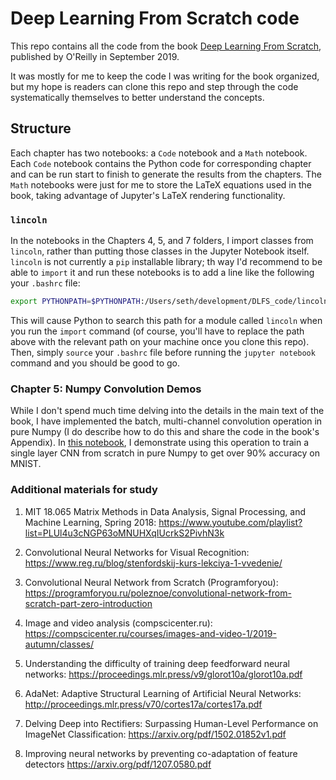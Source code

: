 # Deep Learning From Scratch code

This repo contains all the code from the book [Deep Learning From Scratch](https://www.amazon.com/Deep-Learning-Scratch-Building-Principles/dp/1492041416), published by O'Reilly in September 2019.

It was mostly for me to keep the code I was writing for the book organized, but my hope is readers can clone this repo and step through the code systematically themselves to better understand the concepts.

## Structure

Each chapter has two notebooks: a `Code` notebook and a `Math` notebook. Each `Code` notebook contains the Python code for corresponding chapter and can be run start to finish to generate the results from the chapters. The `Math` notebooks were just for me to store the LaTeX equations used in the book, taking advantage of Jupyter's LaTeX rendering functionality.

### `lincoln`

In the notebooks in the Chapters 4, 5, and 7 folders, I import classes from `lincoln`, rather than putting those classes in the Jupyter Notebook itself. `lincoln` is not currently a `pip` installable library; th way I'd recommend to be able to `import` it and run these notebooks is to add a line like the following your `.bashrc` file:

```bash
export PYTHONPATH=$PYTHONPATH:/Users/seth/development/DLFS_code/lincoln
```

This will cause Python to search this path for a module called `lincoln` when you run the `import` command (of course, you'll have to replace the path above with the relevant path on your machine once you clone this repo). Then, simply `source` your `.bashrc` file before running the `jupyter notebook` command and you should be good to go.

### Chapter 5: Numpy Convolution Demos

While I don't spend much time delving into the details in the main text of the book, I have implemented the batch, multi-channel convolution operation in pure Numpy (I do describe how to do this and share the code in the book's Appendix). In [this notebook](05_convolutions/Numpy_Convolution_Demos.ipynb), I demonstrate using this operation to train a single layer CNN from scratch in pure Numpy to get over 90% accuracy on MNIST.

### Additional materials for study

1. MIT 18.065 Matrix Methods in Data Analysis, Signal Processing, and Machine Learning, Spring 2018:
	https://www.youtube.com/playlist?list=PLUl4u3cNGP63oMNUHXqIUcrkS2PivhN3k

2. Convolutional Neural Networks for Visual Recognition:
	https://www.reg.ru/blog/stenfordskij-kurs-lekciya-1-vvedenie/

3. Convolutional Neural Network from Scratch (Programforyou):
	https://programforyou.ru/poleznoe/convolutional-network-from-scratch-part-zero-introduction

4. Image and video analysis (compscicenter.ru):
	https://compscicenter.ru/courses/images-and-video-1/2019-autumn/classes/

5. Understanding the difficulty of training deep feedforward neural networks:
	https://proceedings.mlr.press/v9/glorot10a/glorot10a.pdf

6. AdaNet: Adaptive Structural Learning of Artificial Neural Networks:
	http://proceedings.mlr.press/v70/cortes17a/cortes17a.pdf

7. Delving Deep into Rectifiers: Surpassing Human-Level Performance on ImageNet Classification:
	https://arxiv.org/pdf/1502.01852v1.pdf

8. Improving neural networks by preventing co-adaptation of feature detectors
	https://arxiv.org/pdf/1207.0580.pdf
